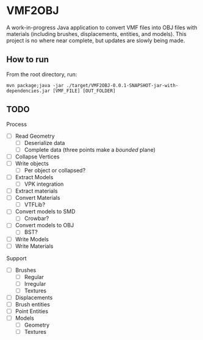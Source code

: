 # VMF2OBJ

A work-in-progress Java application to convert VMF files into OBJ files with materials (including brushes, displacements, entities, and models). This project is no where near complete, but updates are slowly being made.

## How to run

From the root directory, run:

`mvn package;java -jar ./target/VMF2OBJ-0.0.1-SNAPSHOT-jar-with-dependencies.jar [VMF_FILE] [OUT_FOLDER]`

## TODO

Process
- [ ] Read Geometry
    - [ ] Deserialize data
    - [ ] Complete data (three points make a *bounded* plane)
- [ ] Collapse Vertices
- [ ] Write objects
    - [ ] Per object or collapsed?
- [ ] Extract Models
    - [ ] VPK integration
- [ ] Extract materials
- [ ] Convert Materials
    - [ ] VTFLib?
- [ ] Convert models to SMD
    - [ ] Crowbar?
- [ ] Convert models to OBJ
    - [ ] BST?
- [ ] Write Models
- [ ] Write Materials

Support
- [ ] Brushes
    - [ ] Regular
    - [ ] Irregular
    - [ ] Textures
- [ ] Displacements
- [ ] Brush entities
- [ ] Point Entities
- [ ] Models
    - [ ] Geometry
    - [ ] Textures
